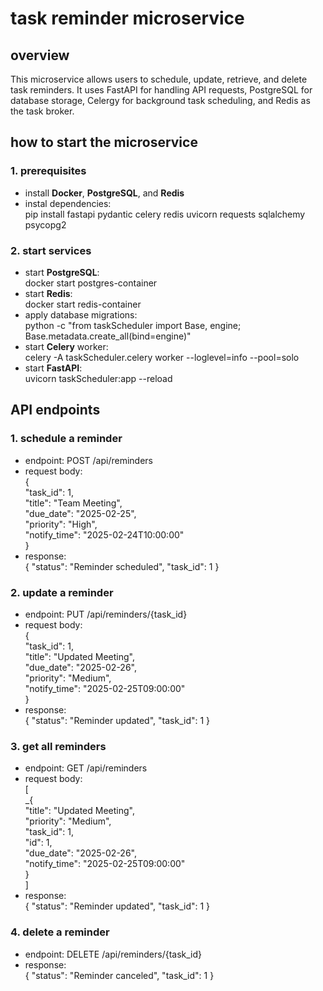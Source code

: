 # task reminder microservice


## overview

This microservice allows users to schedule, update, retrieve, and delete task reminders. It uses FastAPI for handling API requests, PostgreSQL for database storage, Celergy for background task scheduling, and Redis as the task broker.

## how to start the microservice

### 1. prerequisites
* install **Docker**, **PostgreSQL**, and **Redis**
* instal dependencies: <br />
  pip install fastapi pydantic celery redis uvicorn requests sqlalchemy psycopg2

### 2. start services
* start **PostgreSQL**: <br />
  docker start postgres-container
* start **Redis**: <br />
  docker start redis-container
* apply database migrations: <br />
  python -c "from taskScheduler import Base, engine; Base.metadata.create_all(bind=engine)"
* start **Celery** worker: <br />
  celery -A taskScheduler.celery worker --loglevel=info --pool=solo
* start **FastAPI**: <br />
  uvicorn taskScheduler:app --reload

## API endpoints

### 1. schedule a reminder
  * endpoint: POST /api/reminders
  * request body: <br />
    { <br />
      "task_id": 1, <br />
      "title": "Team Meeting", <br />
      "due_date": "2025-02-25", <br />
      "priority": "High", <br />
      "notify_time": "2025-02-24T10:00:00" <br />
    }
  * response: <br />
    { "status": "Reminder scheduled", "task_id": 1 }

### 2. update a reminder
  * endpoint: PUT /api/reminders/{task_id}
  * request body: <br />
    { <br />
      "task_id": 1, <br />
      "title": "Updated Meeting", <br />
      "due_date": "2025-02-26", <br />
      "priority": "Medium", <br />
      "notify_time": "2025-02-25T09:00:00" <br />
    }
  * response: <br />
    { "status": "Reminder updated", "task_id": 1 }

### 3. get all reminders
  * endpoint: GET /api/reminders
  * request body: <br />
    [ <br />
      _{ <br />
        "title": "Updated Meeting", <br />
        "priority": "Medium", <br />
        "task_id": 1, <br />
        "id": 1, <br />
        "due_date": "2025-02-26", <br />
        "notify_time": "2025-02-25T09:00:00" <br />
      } <br />
    ] <br />
  * response: <br />
    { "status": "Reminder updated", "task_id": 1 }

### 4. delete a reminder
  * endpoint: DELETE /api/reminders/{task_id}
  * response: <br />
    { "status": "Reminder canceled", "task_id": 1 }



